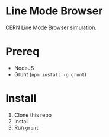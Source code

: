 # Line Mode Browser

CERN Line Mode Browser simulation. 

# Prereq

- NodeJS
- Grunt (`npm install -g grunt`)

# Install

1. Clone this repo
2. Install
2. Run `grunt`
